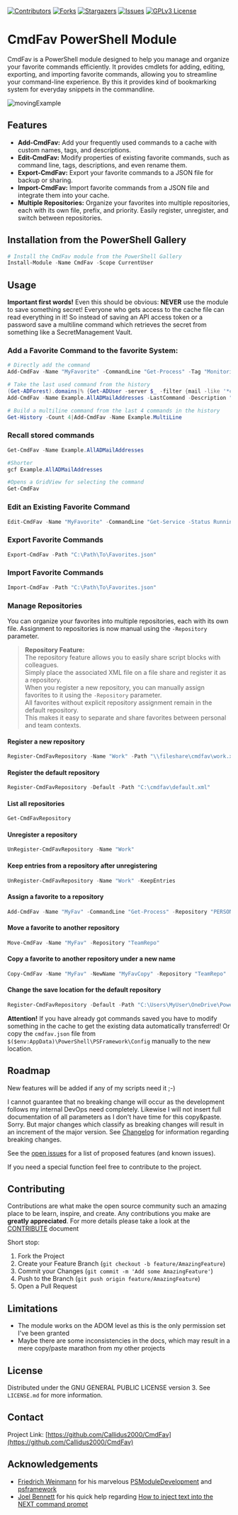 ﻿<!--
*** Thanks for checking out the Best-README-Template. If you have a suggestion
*** that would make this better, please fork the repo and create a pull request
*** or simply open an issue with the tag "enhancement".
*** Thanks again! Now go create something AMAZING! :D
***
-->

<!-- PROJECT SHIELDS -->
<!--
*** I'm using markdown "reference style" links for readability.
*** Reference links are enclosed in brackets [ ] instead of parentheses ( ).
*** See the bottom of this document for the declaration of the reference variables
*** for contributors-url, forks-url, etc. This is an optional, concise syntax you may use.
*** https://www.markdownguide.org/basic-syntax/#reference-style-links
-->
[![Contributors][contributors-shield]][contributors-url]
[![Forks][forks-shield]][forks-url]
[![Stargazers][stars-shield]][stars-url]
[![Issues][issues-shield]][issues-url]
[![GPLv3 License][license-shield]][license-url]


# CmdFav PowerShell Module

CmdFav is a PowerShell module designed to help you manage and organize your favorite commands efficiently. It provides cmdlets for adding, editing, exporting, and importing favorite commands, allowing you to streamline your command-line experience. By this it provides kind of bookmarking system for everyday snippets in the commandline.

![movingExample](media/cmdfav.gif)

## Features

- **Add-CmdFav:** Add your frequently used commands to a cache with custom names, tags, and descriptions.
- **Edit-CmdFav:** Modify properties of existing favorite commands, such as command line, tags, descriptions, and even rename them.
- **Export-CmdFav:** Export your favorite commands to a JSON file for backup or sharing.
- **Import-CmdFav:** Import favorite commands from a JSON file and integrate them into your cache.
- **Multiple Repositories:** Organize your favorites into multiple repositories, each with its own file, prefix, and priority. Easily register, unregister, and switch between repositories.

## Installation from the PowerShell Gallery

```powershell
# Install the CmdFav module from the PowerShell Gallery
Install-Module -Name CmdFav -Scope CurrentUser
```

## Usage
**Important first words!**
Even this should be obvious: **NEVER** use the module to save something secret! Everyone who gets access to the cache file can read everything in it! So instead of saving an API access token or a password save a multiline command which retrieves the secret from something like a SecretManagement Vault.

### Add a Favorite Command to the favorite System:
```PowerShell
# Directly add the command
Add-CmdFav -Name "MyFavorite" -CommandLine "Get-Process" -Tag "Monitoring"

# Take the last used command from the history
(Get-ADForest).domains|% {Get-ADUser -server $_ -filter {mail -like '*company.com'} -Properties mail}|select UserPrincipalName,name,mail
Add-CmdFav -Name Example.AllADMailAddresses -LastCommand -Description "Get all users with their mail addresses from all forest domains"

# Build a multiline command from the last 4 commands in the history
Get-History -Count 4|Add-CmdFav -Name Example.MultiLine
```

### Recall stored commands
```PowerShell
Get-CmdFav -Name Example.AllADMailAddresses

#Shorter
gcf Example.AllADMailAddresses

#Opens a GridView for selecting the command
Get-CmdFav
```

### Edit an Existing Favorite Command
```PowerShell
Edit-CmdFav -Name "MyFavorite" -CommandLine "Get-Service -Status Running" -Tag "Service" -Description "List running services"
```

### Export Favorite Commands
```PowerShell
Export-CmdFav -Path "C:\Path\To\Favorites.json"
```

### Import Favorite Commands
```PowerShell
Import-CmdFav -Path "C:\Path\To\Favorites.json"
```

### Manage Repositories


You can organize your favorites into multiple repositories, each with its own file. Assignment to repositories is now manual using the `-Repository` parameter.

> **Repository Feature:**  
> The repository feature allows you to easily share script blocks with colleagues.  
> Simply place the associated XML file on a file share and register it as a repository.  
> When you register a new repository, you can manually assign favorites to it using the `-Repository` parameter.  
> All favorites without explicit repository assignment remain in the default repository.  
> This makes it easy to separate and share favorites between personal and team contexts.

#### Register a new repository
```PowerShell
Register-CmdFavRepository -Name "Work" -Path "\\fileshare\cmdfav\work.xml"
```

#### Register the default repository
```PowerShell
Register-CmdFavRepository -Default -Path "C:\cmdfav\default.xml"
```

#### List all repositories
```PowerShell
Get-CmdFavRepository
```

#### Unregister a repository
```PowerShell
UnRegister-CmdFavRepository -Name "Work"
```

#### Keep entries from a repository after unregistering
```PowerShell
UnRegister-CmdFavRepository -Name "Work" -KeepEntries
```

#### Assign a favorite to a repository
```PowerShell
Add-CmdFav -Name "MyFav" -CommandLine "Get-Process" -Repository "PERSONALDEFAULT"
```

#### Move a favorite to another repository
```PowerShell
Move-CmdFav -Name "MyFav" -Repository "TeamRepo"
```

#### Copy a favorite to another repository under a new name
```PowerShell
Copy-CmdFav -Name "MyFav" -NewName "MyFavCopy" -Repository "TeamRepo"
```


#### Change the save location for the default repository
```PowerShell
Register-CmdFavRepository -Default -Path "C:\Users\MyUser\OneDrive\PowerShell\default.xml"
```

**Attention!** If you have already got commands saved you have to modify something in the cache to get the existing data automatically transferred! Or copy the `cmdfav.json` file from `$($env:AppData)\PowerShell\PSFramework\Config` manually to the new location.

<!-- ROADMAP -->
## Roadmap
New features will be added if any of my scripts need it ;-)

I cannot guarantee that no breaking change will occur as the development follows my internal DevOps need completely. Likewise I will not insert full documentation of all parameters as I don't have time for this copy&paste. Sorry. But major changes which classify as breaking changes will result in an increment of the major version. See [Changelog](FortigateManager\changelog.md) for information regarding breaking changes.

See the [open issues](https://github.com/Callidus2000/CmdFav/issues) for a list of proposed features (and known issues).

If you need a special function feel free to contribute to the project.

<!-- CONTRIBUTING -->
## Contributing

Contributions are what make the open source community such an amazing place to be learn, inspire, and create. Any contributions you make are **greatly appreciated**. For more details please take a look at the [CONTRIBUTE](docs/CONTRIBUTING.md#Contributing-to-this-repository) document

Short stop:

1. Fork the Project
2. Create your Feature Branch (`git checkout -b feature/AmazingFeature`)
3. Commit your Changes (`git commit -m 'Add some AmazingFeature'`)
4. Push to the Branch (`git push origin feature/AmazingFeature`)
5. Open a Pull Request


## Limitations
* The module works on the ADOM level as this is the only permission set I've been granted
* Maybe there are some inconsistencies in the docs, which may result in a mere copy/paste marathon from my other projects

<!-- LICENSE -->
## License

Distributed under the GNU GENERAL PUBLIC LICENSE version 3. See `LICENSE.md` for more information.



<!-- CONTACT -->
## Contact


Project Link: [https://github.com/Callidus2000/CmdFav](https://github.com/Callidus2000/CmdFav)



<!-- ACKNOWLEDGEMENTS -->
## Acknowledgements

* [Friedrich Weinmann](https://github.com/FriedrichWeinmann) for his marvelous [PSModuleDevelopment](https://github.com/PowershellFrameworkCollective/PSModuleDevelopment) and [psframework](https://github.com/PowershellFrameworkCollective/psframework)
* [Joel Bennett](https://github.com/jaykul) for his quick help regarding [How to inject text into the NEXT command prompt](https://gist.github.com/Jaykul/7dee4f47a61616fde6858ca960743fd5)





<!-- MARKDOWN LINKS & IMAGES -->
<!-- https://www.markdownguide.org/basic-syntax/#reference-style-links -->
[contributors-shield]: https://img.shields.io/github/contributors/Callidus2000/CmdFav.svg?style=for-the-badge
[contributors-url]: https://github.com/Callidus2000/CmdFav/graphs/contributors
[forks-shield]: https://img.shields.io/github/forks/Callidus2000/CmdFav.svg?style=for-the-badge
[forks-url]: https://github.com/Callidus2000/CmdFav/network/members
[stars-shield]: https://img.shields.io/github/stars/Callidus2000/CmdFav.svg?style=for-the-badge
[stars-url]: https://github.com/Callidus2000/CmdFav/stargazers
[issues-shield]: https://img.shields.io/github/issues/Callidus2000/CmdFav.svg?style=for-the-badge
[issues-url]: https://github.com/Callidus2000/CmdFav/issues
[license-shield]: https://img.shields.io/github/license/Callidus2000/CmdFav.svg?style=for-the-badge
[license-url]: https://github.com/Callidus2000/CmdFav/blob/master/LICENSE

